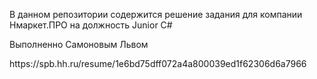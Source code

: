 <p> В данном репозитории содержится решение задания для компании Нмаркет.ПРО на должность Junior C#
<p> Выполненно Самоновым Львом
<p> https://spb.hh.ru/resume/1e6bd75dff072a4a800039ed1f62306d6a7966
